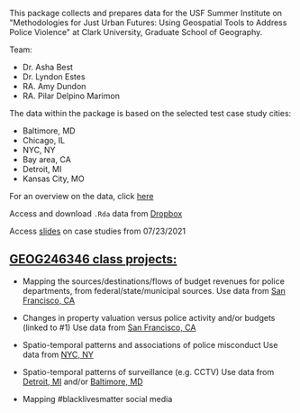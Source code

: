 This package collects and prepares data for the USF Summer Institute on 
"Methodologies for Just Urban Futures: Using Geospatial Tools to 
Address Police Violence" at Clark University, Graduate School of Geography.

Team:

- Dr. Asha Best
- Dr. Lyndon Estes
- RA. Amy Dundon
- RA. Pilar Delpino Marimon


The data within the package is based 
on the selected test case study cities:


- Baltimore, MD
- Chicago, IL
- NYC, NY
- Bay area, CA 
- Detroit, MI
- Kansas City, MO

For an overview on the data, click [here](https://github.com/agroimpacts/USF/blob/main/docs/Overview.md)

Access and download `.Rda` data from [Dropbox](https://www.dropbox.com/sh/birb6qtoc3duexc/AACzt3VVIgXrIxw6LWKDV-FLa?dl=0)

Access [slides](https://www.dropbox.com/s/a8vpnjvutps6vx1/Test_casestudies_7.23.21.pptx?dl=0) on case studies from 07/23/2021


## <ins> GEOG246346 class projects: </ins>

- Mapping the sources/destinations/flows of budget revenues for police departments, from federal/state/municipal sources.
  Use data from [San Francisco, CA](https://github.com/agroimpacts/USF/blob/main/docs/SFO.md)
  
  
- Changes in property valuation versus police activity and/or budgets (linked to #1)
  Use data from [San Francisco, CA](https://github.com/agroimpacts/USF/blob/main/docs/SFO.md)
  
  
- Spatio-temporal patterns and associations of police misconduct
  Use data from [NYC, NY](https://github.com/agroimpacts/USF/blob/main/docs/NYC.md)
  
  
- Spatio-temporal patterns of surveillance (e.g. CCTV)
  Use data from [Detroit, MI](https://github.com/agroimpacts/USF/blob/main/docs/DT.md) and/or 
  [Baltimore, MD](https://github.com/agroimpacts/USF/blob/main/docs/MORE.md)


- Mapping #blacklivesmatter social media
